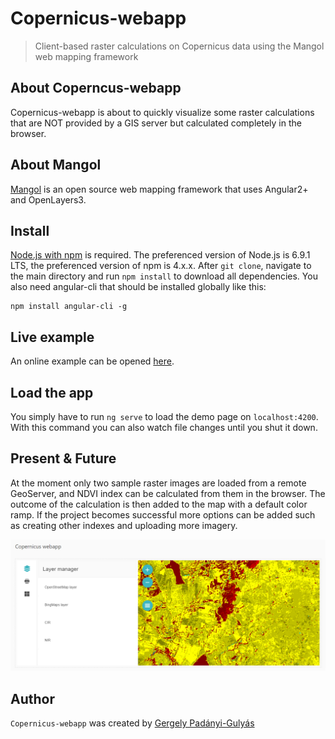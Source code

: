 # Copernicus-webapp
> Client-based raster calculations on Copernicus data using the Mangol web mapping framework

## About Coperncus-webapp
Copernicus-webapp is about to quickly visualize some raster calculations that are NOT provided by a GIS server but calculated completely in the browser.

## About Mangol
[Mangol](http://github.com/fegyi001/mangol) is an open source web mapping framework that uses Angular2+ and OpenLayers3.

## Install
[Node.js with npm](https://nodejs.org/en/download/) is required. The preferenced version of Node.js is 6.9.1 LTS, the preferenced version of npm is 4.x.x. After `git clone`, navigate to the main directory and run ```npm install``` to download all dependencies.
You also need angular-cli that should be installed globally like this:
```batch
npm install angular-cli -g
```

## Live example
An online example can be opened [here](http://188.166.116.137/copernicus-webapp).

## Load the app
You simply have to run ```ng serve``` to load the demo page on ```localhost:4200```. With this command you can also watch file changes until you shut it down. 

## Present & Future
At the moment only two sample raster images are loaded from a remote GeoServer, and NDVI index can be calculated from them in the browser. The outcome of the calculation is then added to the map with a default color ramp. If the project becomes successful more options can be added such as creating other indexes and uploading more imagery.

![demo](src/assets/img/screenshots/demo-201612131238.png)

## Author
```Copernicus-webapp``` was created by [Gergely Padányi-Gulyás](http://gpadanyig.com)
